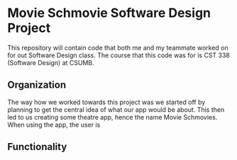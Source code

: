 # Movie Schmovie Software Design Project 

This repository will contain code that both me and my teammate worked on for out Software Design class.
The course that this code was for is CST 338 (Software Design) at CSUMB.

## Organization

The way how we worked towards this project was we started off by planning to get the central idea of what our app
would be about. This then led to us creating some theatre app, hence the name Movie Schmovies. When using the app,
the user is 

## Functionality

